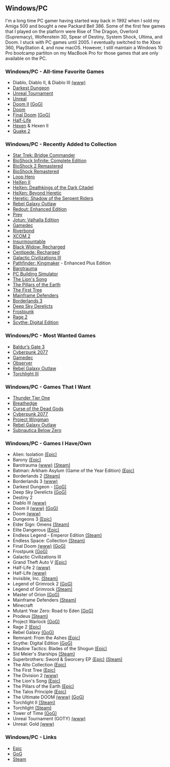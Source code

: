 ## Windows/PC

I'm a long time PC gamer having started way back in 1992 when I sold my Amiga 500 and bought a new Packard Bell 386. Some of the 
first few games that I played on the platform were Rise of The Dragon, Overlord (Supremacy), Wolfenstein 3D, Spear of Destiny, 
System Shock, Ultima, and Doom. I stuck with PC games until 2005. I eventually switched to the Xbox 360, PlayStation 4, and now
macOS. However, I still maintain a Windows 10 Pro bootcamp partiton on my MacBook Pro for those games that are only available on
the PC.

### Windows/PC - All-time Favorite Games

- Diablo, Diablo II, & Diablo III [(www)](https://en.wikipedia.org/wiki/Diablo_(series))
- [Darkest Dungeon](https://www.gog.com/game/darkest_dungeon)
- [Unreal Tournament](https://en.wikipedia.org/wiki/Unreal_Tournament)
- [Unreal](https://en.wikipedia.org/wiki/Unreal_(video_game_series))
- [Doom II](https://en.wikipedia.org/wiki/Doom_(franchise)) [(GoG)](https://www.gog.com/game/doom_ii_final_doom)
- [Doom](https://en.wikipedia.org/wiki/Doom_(franchise))
- [Final Doom](https://en.wikipedia.org/wiki/Doom_(franchise)) [(GoG)](https://www.gog.com/game/doom_ii_final_doom)
- [Half-Life](https://en.wikipedia.org/wiki/Half-Life_(series))
- [Hexen](https://en.wikipedia.org/wiki/Hexen:_Beyond_Heretic) & Hexen II
- [Quake 2](https://en.wikipedia.org/wiki/Quake_(series))

### Windows/PC - Recently Added to Collection

- [Star Trek: Bridge Commander](https://www.gog.com/game/star_trek_bridge_commander)
- [BioShock Infinite: Complete Edition](https://store.epicgames.com/en-US/p/bioshock-infinite-complete-edition)
- [BioShock 2 Remastered](https://store.epicgames.com/en-US/p/bioshock-2-remastered)
- [BioShock Remastered](https://store.epicgames.com/en-US/p/bioshock-remastered)
- [Loop Hero](https://www.gog.com/en/game/loop_hero)
- [HeXen II](https://www.gog.com/en/game/hexen_ii)
- [HeXen: Deathkings of the Dark Citadel](https://www.gog.com/en/game/hexen_deathkings_of_the_dark_citadel)
- [HeXen: Beyond Heretic](https://www.gog.com/en/game/hexen_beyond_heretic)
- [Heretic: Shadow of the Serpent Riders](https://www.gog.com/en/game/heretic_shadow_of_the_serpent_riders)
- [Rebel Galaxy Outlaw](https://rebel-galaxy.com/)
- [Redout: Enhanced Edition](https://store.epicgames.com/en-US/p/redout-enhanced-edition)
- [Prey](https://store.epicgames.com/en-US/p/prey)
- [Jotun: Valhalla Edition](https://store.epicgames.com/en-US/p/jotun)
- [Gamedec](https://gamedec.com/)
- [Riverbond](https://cococucumber.co/home/riverbond/)
- [XCOM 2](https://store.epicgames.com/en-US/p/xcom-2)
- [Insurmountable](https://store.epicgames.com/en-US/p/insurmountable-b02c31)
- [Black Widow: Recharged](https://www.epicgames.com/store/en-US/p/black-widow-recharged)
- [Centipede: Recharged](https://www.epicgames.com/store/en-US/p/centipede-recharged)
- [Galactic Civilizations III](https://www.epicgames.com/store/en-US/p/galactic-civilizations-iii)
- [Pathfinder: Kingmaker](https://www.epicgames.com/store/en-US/p/pathfinder-kingmaker) - Enhanced Plus Edition
- [Barotrauma](https://barotraumagame.com)
- [PC Building Simulator](https://www.epicgames.com/store/en-US/p/pc-building-simulator)
- [The Lion's Song](https://www.epicgames.com/store/en-US/p/the-lions-song)
- [The Pillars of the Earth](https://www.epicgames.com/store/en-US/p/ken-follets-the-pillars-of-the-earth)
- [The First Tree](https://www.epicgames.com/store/en-US/p/the-first-tree)
- [Mainframe Defenders](https://store.steampowered.com/app/1184810/Mainframe_Defenders/)
- [Borderlands 3](https://borderlands.com)
- [Deep Sky Derelicts](https://www.gog.com/game/deep_sky_derelicts)
- [Frostpunk](https://www.gog.com/game/frostpunk)
- [Rage 2](https://www.epicgames.com/store/en-US/product/rage-2/home)
- [Scythe: Digital Edition](https://www.gog.com/game/scythe_digital_edition)

### Windows/PC - Most Wanted Games

- [Baldur’s Gate 3](https://baldursgate3.game/)
- [Cyberpunk 2077](https://www.gog.com/game/cyberpunk_2077)
- [Gamedec](https://www.gamedec.com/)
- [Observer](https://www.blooberteam.com/observer_)
- [Rebel Galaxy Outlaw](https://rebel-galaxy.com/)
- [Torchlight III](https://store.steampowered.com/app/1030210/Torchlight_III)

### Windows/PC - Games That I Want

- [Thunder Tier One](https://store.steampowered.com/app/377300/Thunder_Tier_One/)
- [Breathedge](https://www.epicgames.com/store/en-US/p/breathedge)
- [Curse of the Dead Gods](https://www.epicgames.com/store/en-US/p/curse-of-the-dead-gods)
- [Cyberpunk 2077](https://www.gog.com/game/cyberpunk_2077)
- [Project Wingman](https://www.gog.com/game/project_wingman)
- [Rebel Galaxy Outlaw](https://rebel-galaxy.com/)
- [Subnautica Below Zero](https://www.epicgames.com/store/en-US/p/subnautica-below-zero)

### Windows/PC - Games I Have/Own

- Alien: Isolation [(Epic)](https://www.epicgames.com/store/en-US/product/alien-isolation/home)
- Barony [(Epic)](https://www.epicgames.com/store/en-US/product/barony/home)
- Barotrauma [(www)](https://barotraumagame.com) [(Steam)](https://store.steampowered.com/app/602960/Barotrauma/)
- Batman: Arkham Asylum (Game of the Year Edition) [(Epic)](https://www.epicgames.com/store/en-US/product/batman-arkham-asylum/home)
- Borderlands 2 [(Steam)](https://store.steampowered.com/app/49520/Borderlands_2/)
- Borderlands 3 [(www)](https://borderlands.com)
- Darkest Dungeon - [(GoG)](https://www.gog.com/game/darkest_dungeon)
- Deep Sky Derelicts [(GoG)](https://www.gog.com/game/deep_sky_derelicts)
- Destiny 2
- Diablo III [(www)](https://en.wikipedia.org/wiki/Diablo_(series))
- Doom II [(www)](https://en.wikipedia.org/wiki/Doom_(franchise)) [(GoG)](https://www.gog.com/game/doom_ii_final_doom)
- Doom [(www)](https://en.wikipedia.org/wiki/Doom_(franchise))
- Dungeons 3 [(Epic)](https://www.epicgames.com/store/en-US/product/dungeons-3/home)
- Elder Sign: Omens [(Steam)](https://store.steampowered.com/app/257670/Elder_Sign_Omens/)
- Elite Dangerous [(Epic)](https://www.epicgames.com/store/en-US/product/elite-dangerous/home)
- Endless Legend - Emperor Edition [(Steam)](https://store.steampowered.com/app/289130/Endless_Legend__Emperor_Edition/)
- Endless Space: Collection [(Steam)](https://store.steampowered.com/app/208140/Endless_Space__Collection/)
- Final Doom [(www)](https://en.wikipedia.org/wiki/Doom_(franchise)) [(GoG)](https://www.gog.com/game/doom_ii_final_doom)
- Frostpunk [(GoG)](https://www.gog.com/game/frostpunk)
- Galactic Civilizations III
- Grand Theft Auto V [(Epic)](https://www.epicgames.com/store/en-US/product/grand-theft-auto-v/home)
- Half-Life 2 [(www)](https://en.wikipedia.org/wiki/Half-Life_(series))
- Half-Life [(www)](https://en.wikipedia.org/wiki/Half-Life_(series))
- Invisible, Inc. [(Steam)](https://store.steampowered.com/app/243970/Invisible_Inc/)
- Legend of Grimrock 2 [(GoG)](https://www.gog.com/game/legend_of_grimrock_2)
- Legend of Grimrock [(Steam)](https://store.steampowered.com/app/207170/Legend_of_Grimrock/)
- Master of Orion [(GoG)](https://www.gog.com/game/master_of_orion)
- Mainframe Defenders [(Steam)](https://store.steampowered.com/app/1184810/Mainframe_Defenders/)
- Minecraft 
- Mutant Year Zero: Road to Eden [(GoG)](https://www.gog.com/game/mutant_year_zero_road_to_eden)
- Prodeus [(Steam)](https://store.steampowered.com/app/964800/Prodeus/)
- Project Warlock [(GoG)](https://www.gog.com/game/project_warlock)
- Rage 2 [(Epic)](https://www.epicgames.com/store/en-US/product/rage-2/home)
- Rebel Galaxy [(GoG)](https://www.gog.com/game/rebel_galaxy)
- Remnant: From the Ashes [(Epic)](https://www.epicgames.com/store/en-US/product/remnant-from-the-ashes/home)
- Scythe: Digital Edition [(GoG)](https://www.gog.com/game/scythe_digital_edition)
- Shadow Tactics: Blades of the Shogun [(Epic)](https://www.epicgames.com/store/en-US/product/shadow-tactics/home)
- Sid Meier's Starships [(Steam)](https://store.steampowered.com/app/282210/Sid_Meiers_Starships/)
- Superbrothers: Sword & Sworcery EP [(Epic)](https://www.epicgames.com/store/en-US/product/superbrothers-sword-and-sworcery-ep/home) [(Steam)](https://store.steampowered.com/app/204060/Superbrothers_Sword__Sworcery_EP/)
- The Alto Collection [(Epic)](https://www.epicgames.com/store/en-US/product/the-alto-collection/home)
- The First Tree [(Epic)](https://www.epicgames.com/store/en-US/p/the-first-tree)
- The Division 2 [(www)](https://www.ubisoft.com/en-us/game/the-division/the-division-2)
- The Lion's Song [(Epic)](https://www.epicgames.com/store/en-US/p/the-lions-song)
- The Pillars of the Earth [(Epic)](https://www.epicgames.com/store/en-US/p/ken-follets-the-pillars-of-the-earth)
- The Talos Principle [(Epic)](https://www.epicgames.com/store/en-US/product/the-talos-principle/home)
- The Ultimate DOOM [(www)](https://en.wikipedia.org/wiki/Doom_(franchise)) [(GoG)](https://www.gog.com/game/the_ultimate_doom)
- Torchlight II [(Steam)](https://store.steampowered.com/app/200710/Torchlight_II/?curator_clanid=38564401)
- Torchlight [(Steam)](https://store.steampowered.com/app/41500/Torchlight/)
- Tower of Time [(GoG)](https://www.gog.com/game/tower_of_time)
- Unreal Tournament (GOTY) [(www)](https://en.wikipedia.org/wiki/Unreal_Tournament)
- Unreal: Gold [(www)](https://en.wikipedia.org/wiki/Unreal_(video_game_series))

### Windows/PC - Links

- [Epic](https://www.epicgames.com)
- [GoG](https://www.gog.com/)
- [Steam](https://store.steampowered.com/)

